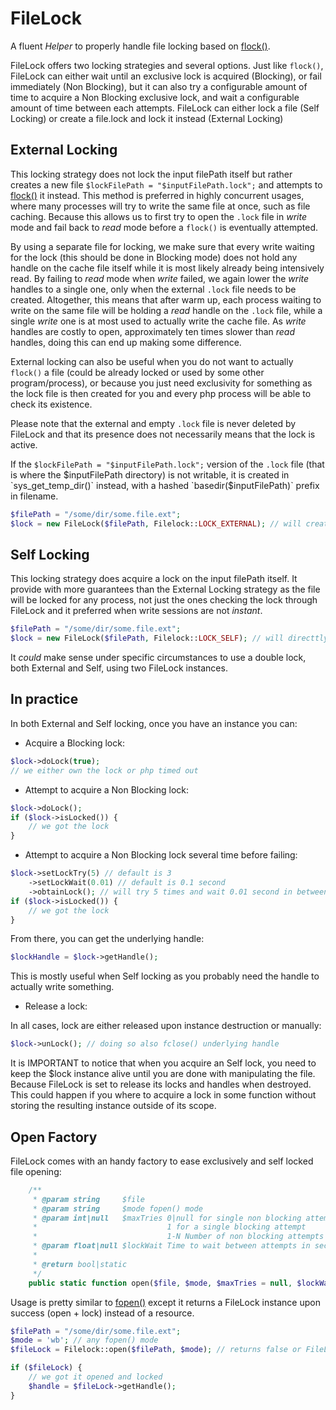 # FileLock

A fluent _Helper_ to properly handle file locking based on [flock()](https://php.net/flock).

FileLock offers two locking strategies and several options.
Just like `flock()`, FileLock can either wait until an exclusive lock is acquired (Blocking), or fail immediately (Non Blocking), but it can also try a configurable amount of time to acquire a Non Blocking exclusive lock, and wait a configurable amount of time between each attempts. FileLock can either lock a file (Self Locking) or create a file.lock and lock it instead (External Locking)

## External Locking

This locking strategy does not lock the input filePath itself but rather creates a new file `$lockFilePath = "$inputFilePath.lock";` and attempts to [flock()](https://php.net/flock) it instead.
This method is preferred in highly concurrent usages, where many processes will try to write the same file at once, such as file caching. Because this allows us to first try to open the `.lock` file in _write_ mode and fail back to _read_ mode before a `flock()` is eventually attempted. 

By using a separate file for locking, we make sure that every write waiting for the lock (this should be done in Blocking mode) does not hold any handle on the cache file itself while it is most likely already being intensively read. By failing to _read_ mode when _write_ failed, we again lower the _write_ handles to a single one, only when the external `.lock` file needs to be created. Altogether, this means that after warm up, each process waiting to write on the same file will be holding a _read_ handle on the `.lock` file, while a single _write_ one is at most used to actually write the cache file. As _write_ handles are costly to open, approximately ten times slower than _read_ handles, doing this can end up making some difference.

External locking can also be useful when you do not want to actually `flock()` a file (could be already locked or used by some other program/process), or because you just need exclusivity for something as the lock file is then created for you and every php process will be able to check its existence.

Please note that the external and empty `.lock` file is never deleted by FileLock and that its presence does not necessarily means that the lock is active.

If the `$lockFilePath = "$inputFilePath.lock";`  version of the `.lock` file (that is where the $inputFilePath directory) is not writable, it is created in `sys_get_temp_dir()` instead, with a hashed `basedir($inputFilePath)` prefix in filename.

```php
$filePath = "/some/dir/some.file.ext";
$lock = new FileLock($filePath, Filelock::LOCK_EXTERNAL); // will create /some/dir/some/file.ext.lock or /tmp/sha1(/some/dir/some)_file.ext.lock
```

## Self Locking

This locking strategy does acquire a lock on the input filePath itself. It provide with more guarantees than the External Locking strategy as the file will be locked for any process, not just the ones checking the lock through FileLock and it preferred when write sessions are not _instant_.

```php
$filePath = "/some/dir/some.file.ext";
$lock = new FileLock($filePath, Filelock::LOCK_SELF); // will directtly flock() /some/dir/some/file.ext
```

It _could_ make sense under specific circumstances to use a double lock, both External and Self, using two FileLock instances.

## In practice

In both External and Self locking, once you have an instance you can:

- Acquire a Blocking lock:

```php
$lock->doLock(true);
// we either own the lock or php timed out
```

- Attempt to acquire a Non Blocking lock:

```php
$lock->doLock();
if ($lock->isLocked()) {
    // we got the lock
}
```

- Attempt to acquire a Non Blocking lock several time before failing:

```php
$lock->setLockTry(5) // default is 3
    ->setLockWait(0.01) // default is 0.1 second
    ->obtainLock(); // will try 5 times and wait 0.01 second in between
if ($lock->isLocked()) {
    // we got the lock
}
```

From there, you can get the underlying handle:

```php
$lockHandle = $lock->getHandle();
```

This is mostly useful when Self locking as you probably need the handle to actually write something.

- Release a lock:

In all cases, lock are either released upon instance destruction or manually:

```php
$lock->unLock(); // doing so also fclose() underlying handle
```

It is IMPORTANT to notice that when you acquire an Self lock, you need to keep the $lock instance alive until you are done with manipulating the file. Because FileLock is set to release its locks and handles when destroyed. This could happen if you where to acquire a lock in some function without storing the resulting instance outside of its scope.

## Open Factory

FileLock comes with an handy factory to ease exclusively and self locked file opening:

```php
    /**
     * @param string     $file
     * @param string     $mode fopen() mode
     * @param int|null   $maxTries 0|null for single non blocking attempt
     *                             1 for a single blocking attempt
     *                             1-N Number of non blocking attempts
     * @param float|null $lockWait Time to wait between attempts in second
     *
     * @return bool|static
     */
    public static function open($file, $mode, $maxTries = null, $lockWait = null)
```

Usage is pretty similar to [fopen()](https://php.net/fopen) except it returns a FileLock instance upon success (open + lock) instead of a resource.

```php
$filePath = "/some/dir/some.file.ext";
$mode = 'wb'; // any fopen() mode
$fileLock = Filelock::open($filePath, $mode); // returns false or FileLock instance

if ($fileLock) {
	// we got it opened and locked
	$handle = $fileLock->getHandle();
}
```
